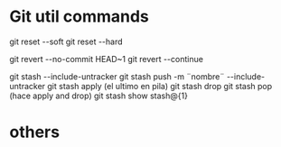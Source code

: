 # Git util commands

git reset --soft
git reset --hard

git revert --no-commit HEAD~1
git revert --continue

git stash --include-untracker
git stash push -m ¨nombre¨ --include-untracker
git stash apply (el ultimo en pila)
git stash drop 
git stash pop (hace apply and drop)
git stash show stash@\{1\}

# others

